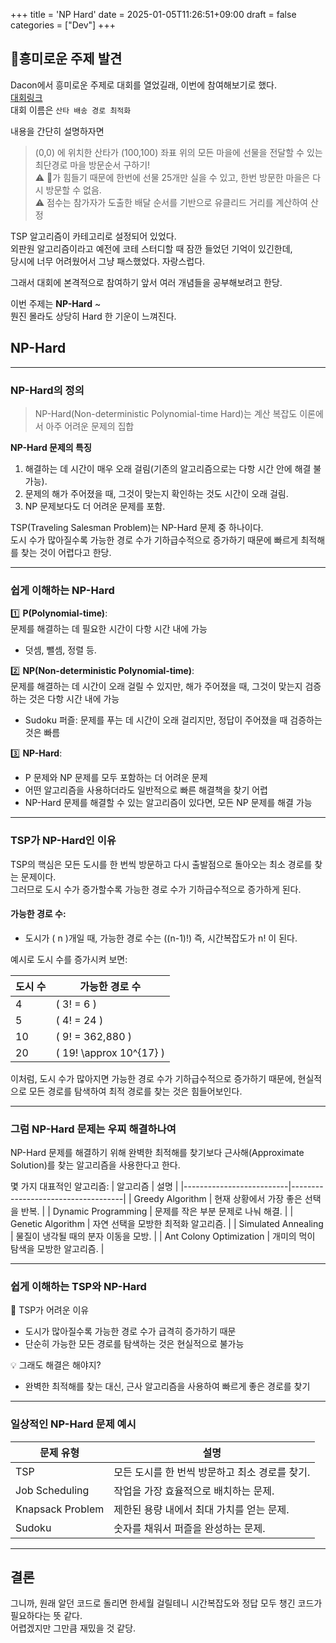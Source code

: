 +++
title = 'NP Hard'
date = 2025-01-05T11:26:51+09:00
draft = false
categories = ["Dev"]
+++

## 🎅흥미로운 주제 발견
Dacon에서 흥미로운 주제로 대회를 열었길래, 이번에 참여해보기로 했다.   
[대회링크](https://dacon.io/competitions/official/236437/overview/rules)  
대회 이름은 `산타 배송 경로 최적화` 

내용을 간단히 설명하자면
> (0,0) 에 위치한 산타가 (100,100) 좌표 위의 모든 마을에 선물을 전달할 수 있는 최단경로 마을 방문순서 구하기!  
⚠️ 🦌가 힘들기 때문에 한번에 선물 25개만 실을 수 있고, 한번 방문한 마을은 다시 방문할 수 없음.   
⚠️ 점수는 참가자가 도출한 배달 순서를 기반으로 유클리드 거리를 계산하여 산정


TSP 알고리즘이 카테고리로 설정되어 있었다.  
외판원 알고리즘이라고 예전에 코테 스터디할 때 잠깐 들었던 기억이 있긴한데,  
당시에 너무 어려웠어서 그냥 패스했었다. 자랑스럽다.  

그래서 대회에 본격적으로 참여하기 앞서 여러 개념들을 공부해보려고 한당.  

이번 주제는 **NP-Hard** ~  
뭔진 몰라도 상당히 Hard 한 기운이 느껴진다.  


## NP-Hard 
---
### NP-Hard의 정의
>NP-Hard(Non-deterministic Polynomial-time Hard)는 계산 복잡도 이론에서 아주 어려운 문제의 집합

**NP-Hard 문제의 특징**  
1. 해결하는 데 시간이 매우 오래 걸림(기존의 알고리즘으로는 다항 시간 안에 해결 불가능).
2. 문제의 해가 주어졌을 때, 그것이 맞는지 확인하는 것도 시간이 오래 걸림.
3. NP 문제보다도 더 어려운 문제를 포함.

TSP(Traveling Salesman Problem)는 NP-Hard 문제 중 하나이다.  
도시 수가 많아질수록 가능한 경로 수가 기하급수적으로 증가하기 때문에 빠르게 최적해를 찾는 것이 어렵다고 한당.  

---

### 쉽게 이해하는 NP-Hard

1️⃣ **P(Polynomial-time)**:  
문제를 해결하는 데 필요한 시간이 다항 시간 내에 가능    
- 덧셈, 뺄셈, 정렬 등.

2️⃣ **NP(Non-deterministic Polynomial-time)**:  
문제를 해결하는 데 시간이 오래 걸릴 수 있지만, 해가 주어졌을 때, 그것이 맞는지 검증하는 것은 다항 시간 내에 가능  
- Sudoku 퍼즐: 문제를 푸는 데 시간이 오래 걸리지만, 정답이 주어졌을 때 검증하는 것은 빠름

3️⃣ **NP-Hard**:   
- P 문제와 NP 문제를 모두 포함하는 더 어려운 문제  
- 어떤 알고리즘을 사용하더라도 일반적으로 빠른 해결책을 찾기 어렵  
- NP-Hard 문제를 해결할 수 있는 알고리즘이 있다면, 모든 NP 문제를 해결 가능  

---

### TSP가 NP-Hard인 이유

TSP의 핵심은 모든 도시를 한 번씩 방문하고 다시 출발점으로 돌아오는 최소 경로를 찾는 문제이다.  
그러므로 도시 수가 증가할수록 가능한 경로 수가 기하급수적으로 증가하게 된다.  

#### 가능한 경로 수:
- 도시가 \( n \)개일 때, 가능한 경로 수는 \((n-1)!\) 
즉, 시간복잡도가 n! 이 된다.  

예시로 도시 수를 증가시켜 보면:

| 도시 수 | 가능한 경로 수         |
|--------|----------------------|
| 4      | \( 3! = 6 \)         |
| 5      | \( 4! = 24 \)        |
| 10     | \( 9! = 362,880 \)   |
| 20     | \( 19! \approx 10^{17} \) |

이처럼, 도시 수가 많아지면 가능한 경로 수가 기하급수적으로 증가하기 때문에, 현실적으로 모든 경로를 탐색하여 최적 경로를 찾는 것은 힘들어보인다.  

---

### 그럼 NP-Hard 문제는 우찌 해결하나여

NP-Hard 문제를 해결하기 위해 완벽한 최적해를 찾기보다 근사해(Approximate Solution)를 찾는 알고리즘을 사용한다고 한다.  

몇 가지 대표적인 알고리즘:
| 알고리즘                  | 설명                               |
|--------------------------|------------------------------------|
| Greedy Algorithm      | 현재 상황에서 가장 좋은 선택을 반복. |
| Dynamic Programming   | 문제를 작은 부분 문제로 나눠 해결.  |
| Genetic Algorithm     | 자연 선택을 모방한 최적화 알고리즘. |
| Simulated Annealing   | 물질이 냉각될 때의 분자 이동을 모방. |
| Ant Colony Optimization | 개미의 먹이 탐색을 모방한 알고리즘. |

---

### 쉽게 이해하는 TSP와 NP-Hard

🔧 TSP가 어려운 이유  

- 도시가 많아질수록 가능한 경로 수가 급격히 증가하기 때문  
- 단순히 가능한 모든 경로를 탐색하는 것은 현실적으로 불가능  

💡 그래도 해결은 해야지?  

- 완벽한 최적해를 찾는 대신, 근사 알고리즘을 사용하여 빠르게 좋은 경로를 찾기  

---

### 일상적인 NP-Hard 문제 예시

| 문제 유형             | 설명                                           |
|----------------------|----------------------------------------------|
| TSP              | 모든 도시를 한 번씩 방문하고 최소 경로를 찾기. |
| Job Scheduling   | 작업을 가장 효율적으로 배치하는 문제.          |
| Knapsack Problem | 제한된 용량 내에서 최대 가치를 얻는 문제.      |
| Sudoku           | 숫자를 채워서 퍼즐을 완성하는 문제.            |
---

## 결론
그니까, 원래 알던 코드로 돌리면 한세월 걸릴테니 
시간복잡도와 정답 모두 챙긴 코드가 필요하다는 뜻 같다.  
어렵겠지만 그만큼 재밌을 것 같당.   